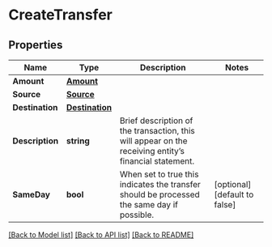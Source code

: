 # CreateTransfer

## Properties

Name | Type | Description | Notes
------------ | ------------- | ------------- | -------------
**Amount** | [**Amount**](Amount.md) |  | 
**Source** | [**Source**](Source.md) |  | 
**Destination** | [**Destination**](Destination.md) |  | 
**Description** | **string** | Brief description of the transaction, this will appear on the receiving entity’s financial statement. | 
**SameDay** | **bool** | When set to true this indicates the transfer should be processed the same day if possible. | [optional] [default to false]

[[Back to Model list]](../README.md#documentation-for-models) [[Back to API list]](../README.md#documentation-for-api-endpoints) [[Back to README]](../README.md)


